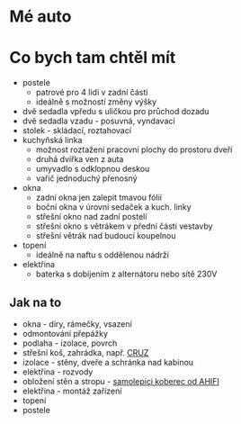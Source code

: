 # Mé auto

# Co bych tam chtěl mít

* postele
  * patrové pro 4 lidi v zadní části
  * ideálně s možností změny výšky
* dvě sedadla vpředu s uličkou pro průchod dozadu
* dvě sedadla vzadu - posuvná, vyndavací
* stolek - skládací, roztahovací
* kuchyňská linka
  * možnost roztažení pracovní plochy do prostoru dveří
  * druhá dvířka ven z auta
  * umyvadlo s odklopnou deskou
  * vařič jednoduchý přenosný
* okna
  * zadní okna jen zalepit tmavou fólií
  * boční okna v úrovni sedaček a kuch. linky
  * střešní okno nad zadní postelí
  * střešní okno s větrákem v přední části vestavby
  * střešní větrák nad budoucí koupelnou
* topení
  * ideálně na naftu s oddělenou nádrží
* elektřina
  * baterka s dobíjením z alternátoru nebo sítě 230V

## Jak na to

* okna - díry, rámečky, vsazení
* odmontování přepážky
* podlaha - izolace, povrch
* střešní koš, zahrádka, např. [CRUZ](https://www.stresni-nosice.org/0,84,fiat.html/0,443,ducato--od-2006-.html/stresni-kos-fiat-ducato--dlouhy--stredne-vysoky--od-2006,7114.html)
* izolace - stěny, dveře a schránka nad kabinou
* elektřina - rozvody
* obložení stěn a stropu - [samolepici koberec od AHIFI](https://www.ahifi.cz/potahovy-koberec-do-auta/)
* elektřina - montáž zařízení
* topení
* postele
